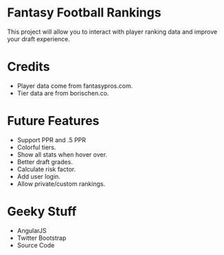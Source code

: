 # Fantasy Football Rankings

This project will allow you to interact with player ranking data and improve your draft experience.

# Credits

- Player data come from fantasypros.com.
- Tier data are from borischen.co.

# Future Features

- Support PPR and .5 PPR
- Colorful tiers.
- Show all stats when hover over.
- Better draft grades.
- Calculate risk factor.
- Add user login.
- Allow private/custom rankings.

# Geeky Stuff

- AngularJS
- Twitter Bootstrap
- Source Code
